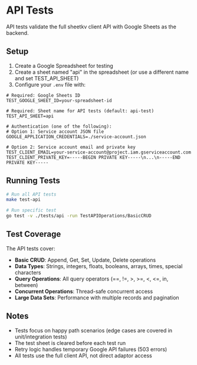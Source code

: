 # API Tests

API tests validate the full sheetkv client API with Google Sheets as the backend.

## Setup

1. Create a Google Spreadsheet for testing
2. Create a sheet named "api" in the spreadsheet (or use a different name and set TEST_API_SHEET)
3. Configure your `.env` file with:

```env
# Required: Google Sheets ID
TEST_GOOGLE_SHEET_ID=your-spreadsheet-id

# Required: Sheet name for API tests (default: api-test)
TEST_API_SHEET=api

# Authentication (one of the following):
# Option 1: Service account JSON file
GOOGLE_APPLICATION_CREDENTIALS=./service-account.json

# Option 2: Service account email and private key
TEST_CLIENT_EMAIL=your-service-account@project.iam.gserviceaccount.com
TEST_CLIENT_PRIVATE_KEY=-----BEGIN PRIVATE KEY-----\n...\n-----END PRIVATE KEY-----
```

## Running Tests

```bash
# Run all API tests
make test-api

# Run specific test
go test -v ./tests/api -run TestAPIOperations/BasicCRUD
```

## Test Coverage

The API tests cover:

- **Basic CRUD**: Append, Get, Set, Update, Delete operations
- **Data Types**: Strings, integers, floats, booleans, arrays, times, special characters
- **Query Operations**: All query operators (==, !=, >, >=, <, <=, in, between)
- **Concurrent Operations**: Thread-safe concurrent access
- **Large Data Sets**: Performance with multiple records and pagination

## Notes

- Tests focus on happy path scenarios (edge cases are covered in unit/integration tests)
- The test sheet is cleared before each test run
- Retry logic handles temporary Google API failures (503 errors)
- All tests use the full client API, not direct adaptor access